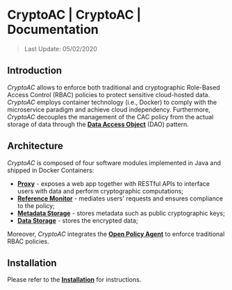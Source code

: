# CryptoAC | CryptoAC | Documentation

> Last Update: 05/02/2020

## Introduction

*CryptoAC* allows to enforce both traditional and cryptographic Role-Based Access Control (RBAC) policies to protect sensitive cloud-hosted data. *CryptoAC* employs container technology (i.e., Docker) to comply with the microservice paradigm and achieve cloud independency. Furthermore, *CryptoAC* decouples the management of the CAC policy from the actual storage of data through the [**Data Access Object**](https://en.wikipedia.org/wiki/Data_access_object) (DAO) pattern. 



## Architecture

*CryptoAC* is composed of four software modules implemented in Java and shipped in Docker Containers:
* [**Proxy**](./Proxy) - exposes a web app together with RESTful APIs to interface users with data and perform cryptographic computations;
* [**Reference Monitor**](./RM) - mediates users' requests and ensures compliance to the policy;
* [**Metadata Storage**](./MS) - stores metadata such as public cryptographic keys;
* [**Data Storage**](./DS) - stores the encrypted data;

Moreover, *CryptoAC* integrates the [**Open Policy Agent**](./OPA) to enforce traditional RBAC policies.


## Installation

Please refer to the [**Installation**](./Installation) for instructions.